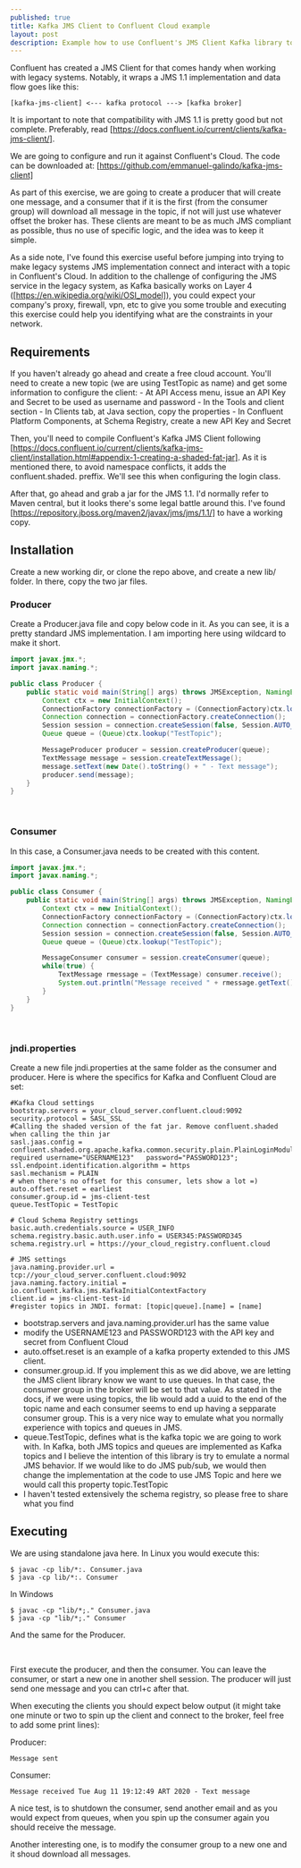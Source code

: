 ```yaml
---
published: true
title: Kafka JMS Client to Confluent Cloud example
layout: post
description: Example how to use Confluent's JMS Client Kafka library to connect from legacy systems
---
```


Confluent has created a JMS Client for that comes handy when working with legacy systems. Notably, it wraps a JMS 1.1 implementation and data flow goes like this:
```
[kafka-jms-client] <--- kafka protocol ---> [kafka broker]
``` 

It is important to note that compatibility with JMS 1.1 is pretty good but not complete. Preferably, read [https://docs.confluent.io/current/clients/kafka-jms-client/].


We are going to configure and run it against Confluent's Cloud. The code can be downloaded at: [https://github.com/emmanuel-galindo/kafka-jms-client]

As part of this exercise, we are going to create a producer that will create one message, and a consumer that if it is the first (from the consumer group) will download all message in the topic, if not will just use whatever offset the broker has. These clients are meant to be as much JMS compliant as possible, thus no use of specific logic, and the idea was to keep it simple. 

As a side note, I've found this exercise useful before jumping into trying to make legacy systems JMS implementation connect and interact with a topic in Confluent's Cloud. In addition to the challenge of configuring the JMS service in the legacy system, as Kafka basically works on Layer 4 ([https://en.wikipedia.org/wiki/OSI_model]), you could expect your company's proxy, firewall, vpn, etc to give you some trouble and executing this exercise could help you identifying what are the constraints in your network. 

## Requirements

If you haven't already go ahead and create a free cloud account.
You'll need to create a new topic (we are using TestTopic as name) and get some information to configure the client:
    - At API Access menu, issue an API Key and Secret to be used as username and password
    - In the Tools and client section
        - In Clients tab, at Java section, copy the properties
        - In Confluent Platform Components, at Schema Registry, create a new API Key and Secret

Then, you'll need to compile Confluent's Kafka JMS Client following [https://docs.confluent.io/current/clients/kafka-jms-client/installation.html#appendix-1-creating-a-shaded-fat-jar]. As it is mentioned there, to avoid namespace conflicts, it adds the confluent.shaded. preffix. We'll see this when configuring the login class.

After that, go ahead and grab a jar for the JMS 1.1. I'd normally refer to Maven central, but it looks there's some legal battle around this. I've found [https://repository.jboss.org/maven2/javax/jms/jms/1.1/] to have a working copy. 

## Installation

Create a new working dir, or clone the repo above, and create a new lib/ folder. In there, copy the two jar files.

### Producer

Create a Producer.java file and copy below code in it. As you can see, it is a pretty standard JMS implementation. I am importing here using wildcard to make it short.

```java
import javax.jmx.*;
import javax.naming.*;

public class Producer {
    public static void main(String[] args) throws JMSException, NamingException {
        Context ctx = new InitialContext();
        ConnectionFactory connectionFactory = (ConnectionFactory)ctx.lookup("ConnectionFactory");
        Connection connection = connectionFactory.createConnection();
        Session session = connection.createSession(false, Session.AUTO_ACKNOWLEDGE);
        Queue queue = (Queue)ctx.lookup("TestTopic");

        MessageProducer producer = session.createProducer(queue);
        TextMessage message = session.createTextMessage();
        message.setText(new Date().toString() + " - Text message");
        producer.send(message);
    }
}
```

<BR/>

### Consumer
In this case, a Consumer.java needs to be created with this content.

```java
import javax.jmx.*;
import javax.naming.*;

public class Consumer {
    public static void main(String[] args) throws JMSException, NamingException {
        Context ctx = new InitialContext();
        ConnectionFactory connectionFactory = (ConnectionFactory)ctx.lookup("ConnectionFactory");
        Connection connection = connectionFactory.createConnection();
        Session session = connection.createSession(false, Session.AUTO_ACKNOWLEDGE);
        Queue queue = (Queue)ctx.lookup("TestTopic");

        MessageConsumer consumer = session.createConsumer(queue);
        while(true) {
            TextMessage rmessage = (TextMessage) consumer.receive();
            System.out.println("Message received " + rmessage.getText());
        }
    }
}
```

<BR/>

### jndi.properties 
Create a new file jndi.properties at the same folder as the consumer and producer. Here is where the specifics for Kafka and Confluent Cloud are set:

```
#Kafka Cloud settings
bootstrap.servers = your_cloud_server.confluent.cloud:9092
security.protocol = SASL_SSL
#Calling the shaded version of the fat jar. Remove confluent.shaded when calling the thin jar
sasl.jaas.config = confluent.shaded.org.apache.kafka.common.security.plain.PlainLoginModule   required username="USERNAME123"   password="PASSWORD123"; 
ssl.endpoint.identification.algorithm = https
sasl.mechanism = PLAIN
# when there's no offset for this consumer, lets show a lot =)
auto.offset.reset = earliest
consumer.group.id = jms-client-test
queue.TestTopic = TestTopic

# Cloud Schema Registry settings
basic.auth.credentials.source = USER_INFO
schema.registry.basic.auth.user.info = USER345:PASSWORD345
schema.registry.url = https://your_cloud_registry.confluent.cloud

# JMS settings
java.naming.provider.url = tcp://your_cloud_server.confluent.cloud:9092
java.naming.factory.initial = io.confluent.kafka.jms.KafkaInitialContextFactory
client.id = jms-client-test-id
#register topics in JNDI. format: [topic|queue].[name] = [name] 
```

- bootstrap.servers and java.naming.provider.url has the same value
- modify the USERNAME123 and PASSWORD123 with the API key and secret from Confluent Cloud
- auto.offset.reset is an example of a kafka property extended to this JMS client. 
- consumer.group.id. If you implement this as we did above, we are letting the JMS client library know we want to use queues. In that case, the consumer group in the broker will be set to that value. As stated in the docs, if we were using topics, the lib would add a uuid to the end of the topic name and each consumer seems to end up having a sepparate consumer group. This is a very nice way to emulate what you normally experience with topics and queues in JMS.
- queue.TestTopic, defines what is the kafka topic we are going to work with. In Kafka, both JMS topics and queues are implemented as Kafka topics and I believe the intention of this library is try to emulate a normal JMS behavior. If we would like to do JMS pub/sub, we would then change the implementation at the code to use JMS Topic and here we would call this property topic.TestTopic
- I haven't tested extensively the schema registry, so please free to share what you find

## Executing 

We are using standalone java here. In Linux you would execute this:
```shell
$ javac -cp lib/*:. Consumer.java
$ java -cp lib/*:. Consumer
```
In Windows
```shell
$ javac -cp "lib/*;." Consumer.java
$ java -cp "lib/*;." Consumer
```
And the same for the Producer.

<br />

First execute the producer, and then the consumer. You can leave the consumer, or start a new one in another shell session. The producer will just send one message and you can ctrl+c after that.

When executing the clients you should expect below output (it might take one minute or two to spin up the client and connect to the broker, feel free to add some print lines):

Producer:
```shell
Message sent
```

Consumer:
```shell
Message received Tue Aug 11 19:12:49 ART 2020 - Text message
```

A nice test, is to shutdown the consumer, send another email and as you would expect from queues, when you spin up the consumer again you should receive the message. 

Another interesting one, is to modify the consumer group to a new one and it shoud download all messages. 